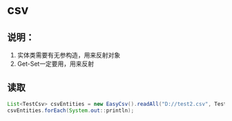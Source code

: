 # csv




## 说明：

1. 实体类需要有无参构造，用来反射对象
2. Get-Set一定要用，用来反射



## 读取


```java
List<TestCsv> csvEntities = new EasyCsv().readAll("D://test2.csv", TestCsv.class);
csvEntities.forEach(System.out::println);
```
